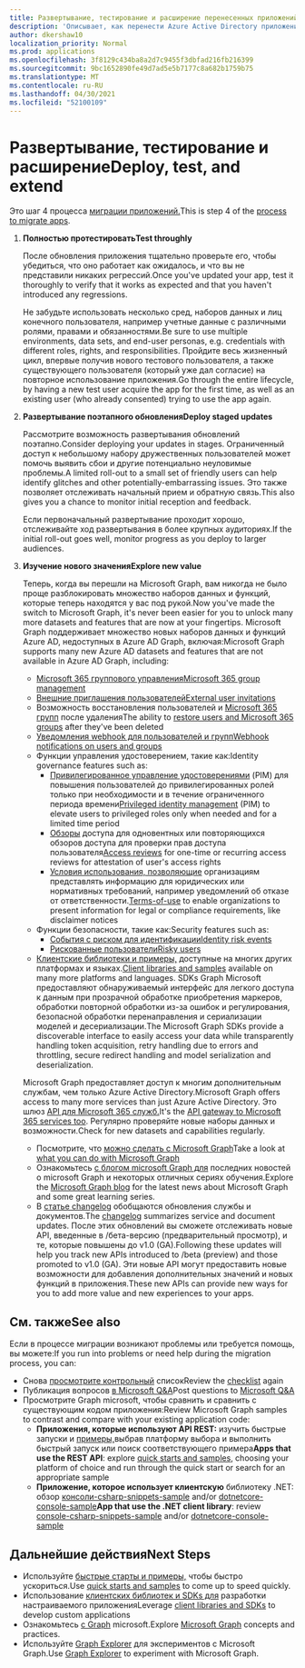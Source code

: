 ```yaml
---
title: Развертывание, тестирование и расширение перенесенных приложений
description: 'Описывает, как перенести Azure Active Directory приложения (Azure AD) для использования API Microsoft Graph (REST); в этом рассмотрен шаг 3: развертывание, тестирование и расширение.'
author: dkershaw10
localization_priority: Normal
ms.prod: applications
ms.openlocfilehash: 3f8129c434ba8a2d7c9455f3dbfad216fb216399
ms.sourcegitcommit: 9bc1652890fe49d7ad5e5b7177c8a682b1759b75
ms.translationtype: MT
ms.contentlocale: ru-RU
ms.lasthandoff: 04/30/2021
ms.locfileid: "52100109"
---
```

# <a name="deploy-test-and-extend"></a><span data-ttu-id="389b1-103">Развертывание, тестирование и расширение</span><span class="sxs-lookup"><span data-stu-id="389b1-103">Deploy, test, and extend</span></span>

<span data-ttu-id="389b1-104">Это шаг 4 процесса [миграции приложений.](migrate-azure-ad-graph-planning-checklist.md)</span><span class="sxs-lookup"><span data-stu-id="389b1-104">This is step 4 of the [process to migrate apps](migrate-azure-ad-graph-planning-checklist.md).</span></span>

1.  <span data-ttu-id="389b1-105">**Полностью протестировать**</span><span class="sxs-lookup"><span data-stu-id="389b1-105">**Test throughly**</span></span>

    <span data-ttu-id="389b1-106">После обновления приложения тщательно проверьте его, чтобы убедиться, что оно работает как ожидалось, и что вы не представили никаких регрессий.</span><span class="sxs-lookup"><span data-stu-id="389b1-106">Once you've updated your app, test it thoroughly to verify that it works as expected and that you haven't introduced any regressions.</span></span>  

    <span data-ttu-id="389b1-107">Не забудьте использовать несколько сред, наборов данных и лиц конечного пользователя, например учетные данные с различными ролями, правами и обязанностями.</span><span class="sxs-lookup"><span data-stu-id="389b1-107">Be sure to use multiple environments, data sets, and end-user personas, e.g. credentials with different roles, rights, and responsibilities.</span></span> <span data-ttu-id="389b1-108">Пройдите весь жизненный цикл, впервые получив нового тестового пользователя, а также существующего пользователя (который уже дал согласие) на повторное использование приложения.</span><span class="sxs-lookup"><span data-stu-id="389b1-108">Go through the entire lifecycle, by having a new test user acquire the app for the first time, as well as an existing user (who already consented) trying to use the app again.</span></span>

2.  <span data-ttu-id="389b1-109">**Развертывание поэтапного обновления**</span><span class="sxs-lookup"><span data-stu-id="389b1-109">**Deploy staged updates**</span></span>

    <span data-ttu-id="389b1-110">Рассмотрите возможность развертывания обновлений поэтапно.</span><span class="sxs-lookup"><span data-stu-id="389b1-110">Consider deploying your updates in stages.</span></span>  <span data-ttu-id="389b1-111">Ограниченный доступ к небольшому набору дружественных пользователей может помочь выявить сбои и другие потенциально неуловимые проблемы.</span><span class="sxs-lookup"><span data-stu-id="389b1-111">A limited roll-out to a small set of friendly users can help identify glitches and other potentially-embarrassing issues.</span></span>  <span data-ttu-id="389b1-112">Это также позволяет отслеживать начальный прием и обратную связь.</span><span class="sxs-lookup"><span data-stu-id="389b1-112">This also gives you a chance to monitor initial reception and feedback.</span></span>

    <span data-ttu-id="389b1-113">Если первоначальный развертывание проходит хорошо, отслеживайте ход развертывания в более крупных аудиториях.</span><span class="sxs-lookup"><span data-stu-id="389b1-113">If the initial roll-out goes well, monitor progress as you deploy to larger audiences.</span></span>

3.  <span data-ttu-id="389b1-114">**Изучение нового значения**</span><span class="sxs-lookup"><span data-stu-id="389b1-114">**Explore new value**</span></span>

    <span data-ttu-id="389b1-115">Теперь, когда вы перешли на Microsoft Graph, вам никогда не было проще разблокировать множество наборов данных и функций, которые теперь находятся у вас под рукой.</span><span class="sxs-lookup"><span data-stu-id="389b1-115">Now you've made the switch to Microsoft Graph, it's never been easier for you to unlock many more datasets and features that are now at your fingertips.</span></span> 
    <span data-ttu-id="389b1-116">Microsoft Graph поддерживает множество новых наборов данных и функций Azure AD, недоступных в Azure AD Graph, включая:</span><span class="sxs-lookup"><span data-stu-id="389b1-116">Microsoft Graph supports many new Azure AD datasets and features that are not available in Azure AD Graph, including:</span></span> 

    - [<span data-ttu-id="389b1-117">Microsoft 365 группового управления</span><span class="sxs-lookup"><span data-stu-id="389b1-117">Microsoft 365 group management</span></span>](./office365-groups-concept-overview.md)
    - [<span data-ttu-id="389b1-118">Внешние приглашения пользователей</span><span class="sxs-lookup"><span data-stu-id="389b1-118">External user invitations</span></span>](/graph/api/resources/invitation)
    - <span data-ttu-id="389b1-119">Возможность восстановления пользователей и [Microsoft 365 групп](/graph/api/resources/directory) после удаления</span><span class="sxs-lookup"><span data-stu-id="389b1-119">The ability to [restore users and Microsoft 365 groups](/graph/api/resources/directory) after they've been deleted</span></span>
    - [<span data-ttu-id="389b1-120">Уведомления webhook для пользователей и групп</span><span class="sxs-lookup"><span data-stu-id="389b1-120">Webhook notifications on users and groups</span></span>](./webhooks.md?toc=.%252fref%252ftoc.json)
    - <span data-ttu-id="389b1-121">Функции управления удостоверением, такие как:</span><span class="sxs-lookup"><span data-stu-id="389b1-121">Identity governance features such as:</span></span>
      - <span data-ttu-id="389b1-122">[Привилегированное управление удостоверениями](/graph/api/resources/privilegedidentitymanagement-root?view=graph-rest-beta&preserve-view=true) (PIM) для повышения пользователей до привилегированных ролей только при необходимости и в течение ограниченного периода времени</span><span class="sxs-lookup"><span data-stu-id="389b1-122">[Privileged identity management](/graph/api/resources/privilegedidentitymanagement-root?view=graph-rest-beta&preserve-view=true) (PIM) to elevate users to privileged roles only when needed and for a limited time period</span></span>
      - <span data-ttu-id="389b1-123">[Обзоры](/graph/api/resources/accessreviewsv2-root?view=graph-rest-beta&preserve-view=true) доступа для одновентных или повторяющихся обзоров доступа для проверки прав доступа пользователя</span><span class="sxs-lookup"><span data-stu-id="389b1-123">[Access reviews](/graph/api/resources/accessreviewsv2-root?view=graph-rest-beta&preserve-view=true) for one-time or recurring access reviews for attestation of user's access rights</span></span>
      - <span data-ttu-id="389b1-124">[Условия использования, позволяющие](/graph/api/resources/agreement) организациям представлять информацию для юридических или нормативных требований, например уведомлений об отказе от ответственности.</span><span class="sxs-lookup"><span data-stu-id="389b1-124">[Terms-of-use](/graph/api/resources/agreement) to enable organizations to present information for legal or compliance requirements, like disclaimer notices</span></span>
    - <span data-ttu-id="389b1-125">Функции безопасности, такие как:</span><span class="sxs-lookup"><span data-stu-id="389b1-125">Security features such as:</span></span>
      - [<span data-ttu-id="389b1-126">События с риском для идентификации</span><span class="sxs-lookup"><span data-stu-id="389b1-126">Identity risk events</span></span>](/graph/api/resources/riskdetection)
      - [<span data-ttu-id="389b1-127">Рискованные пользователи</span><span class="sxs-lookup"><span data-stu-id="389b1-127">Risky users</span></span>](/graph/api/resources/riskyuser)
    - <span data-ttu-id="389b1-128">[Клиентские библиотеки и примеры,](/graph/sdks/sdks-overview) доступные на многих других платформах и языках.</span><span class="sxs-lookup"><span data-stu-id="389b1-128">[Client libraries and samples](/graph/sdks/sdks-overview) available on many more platforms and languages.</span></span> <span data-ttu-id="389b1-129">SDKs Graph Microsoft предоставляют обнаруживаемый интерфейс для легкого доступа к данным при прозрачной обработке приобретения маркеров, обработки повторной обработки из-за ошибок и регулирования, безопасной обработки перенаправления и сериализации моделей и десериализации.</span><span class="sxs-lookup"><span data-stu-id="389b1-129">The Microsoft Graph SDKs provide a discoverable interface to easily access your data while transparently handling token acquisition, retry handling due to errors and throttling, secure redirect handling and model serialization and deserialization.</span></span>

    <span data-ttu-id="389b1-130">Microsoft Graph предоставляет доступ к многим дополнительным службам, чем только Azure Active Directory.</span><span class="sxs-lookup"><span data-stu-id="389b1-130">Microsoft Graph offers access to many more services than just Azure Active Directory.</span></span> <span data-ttu-id="389b1-131">Это шлюз [API для Microsoft 365 служб.](./index.yml)</span><span class="sxs-lookup"><span data-stu-id="389b1-131">It's the [API gateway to Microsoft 365 services too](./index.yml).</span></span>
    <span data-ttu-id="389b1-132">Регулярно проверяйте новые наборы данных и возможности.</span><span class="sxs-lookup"><span data-stu-id="389b1-132">Check for new datasets and capabilities regularly.</span></span>  

    - <span data-ttu-id="389b1-133">Посмотрите, что [можно сделать с Microsoft Graph](https://developer.microsoft.com/graph/examples)</span><span class="sxs-lookup"><span data-stu-id="389b1-133">Take a look at [what you can do with Microsoft Graph](https://developer.microsoft.com/graph/examples)</span></span>
    - <span data-ttu-id="389b1-134">Ознакомьтесь [с блогом microsoft Graph для](https://developer.microsoft.com/graph/blogs) последних новостей о microsoft Graph и некоторых отличных сериях обучения.</span><span class="sxs-lookup"><span data-stu-id="389b1-134">Explore the [Microsoft Graph blog](https://developer.microsoft.com/graph/blogs) for the latest news about Microsoft Graph and some great learning series.</span></span>
    - <span data-ttu-id="389b1-135">В [статье changelog](/graph/changelog) обобщаются обновления службы и документов.</span><span class="sxs-lookup"><span data-stu-id="389b1-135">The [changelog](/graph/changelog) summarizes service and document updates.</span></span> <span data-ttu-id="389b1-136">После этих обновлений вы сможете отслеживать новые API, введенные в /бета-версию (предварительный просмотр), и те, которые повышены до v1.0 (GA).</span><span class="sxs-lookup"><span data-stu-id="389b1-136">Following these updates will help you track new APIs introduced to /beta (preview) and those promoted to v1.0 (GA).</span></span>  <span data-ttu-id="389b1-137">Эти новые API могут предоставить новые возможности для добавления дополнительных значений и новых функций в приложения.</span><span class="sxs-lookup"><span data-stu-id="389b1-137">These new APIs can provide new ways for you to add more value and new experiences to your apps.</span></span>  

## <a name="see-also"></a><span data-ttu-id="389b1-138">См. также</span><span class="sxs-lookup"><span data-stu-id="389b1-138">See also</span></span>

<span data-ttu-id="389b1-139">Если в процессе миграции возникают проблемы или требуется помощь, вы можете:</span><span class="sxs-lookup"><span data-stu-id="389b1-139">If you run into problems or need help during the migration process, you can:</span></span>

- <span data-ttu-id="389b1-140">Снова [просмотрите контрольный](migrate-azure-ad-graph-planning-checklist.md) список</span><span class="sxs-lookup"><span data-stu-id="389b1-140">Review the [checklist](migrate-azure-ad-graph-planning-checklist.md) again</span></span>
- <span data-ttu-id="389b1-141">Публикация вопросов [в Microsoft Q&A](/answers/topics/microsoft-graph-applications.html)</span><span class="sxs-lookup"><span data-stu-id="389b1-141">Post questions to [Microsoft Q&A](/answers/topics/microsoft-graph-applications.html)</span></span> 
- <span data-ttu-id="389b1-142">Просмотрите Graph microsoft, чтобы сравнить и сравнить с существующим кодом приложения:</span><span class="sxs-lookup"><span data-stu-id="389b1-142">Review Microsoft Graph samples to contrast and compare with your existing application code:</span></span>
  - <span data-ttu-id="389b1-143">**Приложения, которые используют API REST:** изучить быстрые запуски и [примеры,](https://developer.microsoft.com/graph/get-started)выбрав платформу выбора и выполнить быстрый запуск или поиск соответствующего примера</span><span class="sxs-lookup"><span data-stu-id="389b1-143">**Apps that use the REST API**: explore [quick starts and samples](https://developer.microsoft.com/graph/get-started), choosing your platform of choice and run through the quick start or search for an appropriate sample</span></span>
  - <span data-ttu-id="389b1-144">**Приложение, которое использует клиентскую** библиотеку .NET: обзор [консоли-csharp-snippets-sample](https://github.com/microsoftgraph/console-csharp-snippets-sample) and/or [dotnetcore-console-sample](https://github.com/microsoftgraph/dotnetcore-console-sample)</span><span class="sxs-lookup"><span data-stu-id="389b1-144">**App that use the .NET client library**: review [console-csharp-snippets-sample](https://github.com/microsoftgraph/console-csharp-snippets-sample) and/or [dotnetcore-console-sample](https://github.com/microsoftgraph/dotnetcore-console-sample)</span></span>

## <a name="next-steps"></a><span data-ttu-id="389b1-145">Дальнейшие действия</span><span class="sxs-lookup"><span data-stu-id="389b1-145">Next Steps</span></span>

- <span data-ttu-id="389b1-146">Используйте [быстрые старты и примеры,](https://developer.microsoft.com/graph/get-started) чтобы быстро ускориться.</span><span class="sxs-lookup"><span data-stu-id="389b1-146">Use [quick starts and samples](https://developer.microsoft.com/graph/get-started) to come up to speed quickly.</span></span>
- <span data-ttu-id="389b1-147">Использование [клиентских библиотек и SDKs для](/graph/sdks/sdks-overview) разработки настраиваемого приложения</span><span class="sxs-lookup"><span data-stu-id="389b1-147">Leverage [client libraries and SDKs](/graph/sdks/sdks-overview) to develop custom applications</span></span> 
- <span data-ttu-id="389b1-148">Ознакомьтесь [с Graph](./overview.md) microsoft.</span><span class="sxs-lookup"><span data-stu-id="389b1-148">Explore [Microsoft Graph](./overview.md) concepts and practices.</span></span>
- <span data-ttu-id="389b1-149">Используйте [Graph Explorer](https://aka.ms/ge) для экспериментов с Microsoft Graph.</span><span class="sxs-lookup"><span data-stu-id="389b1-149">Use [Graph Explorer](https://aka.ms/ge) to experiment with Microsoft Graph.</span></span>
